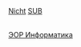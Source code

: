  <HTML style="width:100%;height:100%;">
 <head>
 </head>
  <body>
<a href= "/nicht/">Nicht</a>
<a href= "/sub/">SUB</a>
   <br><br>

<a href= "/informatika/">ЭОР Информатика</a> <br>

  </body>
 </HTML>
